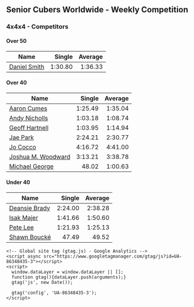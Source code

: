 ## Senior Cubers Worldwide - Weekly Competition
### 4x4x4 - Competitors

#### Over 50

| Name | Single | Average |
| -- | --: | --: |
| [Daniel Smith](../persons/daniel_smith.md) | 1:30.80 | 1:36.33 |

#### Over 40

| Name | Single | Average |
| -- | --: | --: |
| [Aaron Cumes](../persons/aaron_cumes.md) | 1:25.49 | 1:35.04 |
| [Andy Nicholls](../persons/andy_nicholls.md) | 1:03.18 | 1:08.74 |
| [Geoff Hartnell](../persons/geoff_hartnell.md) | 1:03.95 | 1:14.94 |
| [Jae Park](../persons/jae_park.md) | 2:24.21 | 2:30.77 |
| [Jo Cocco](../persons/jo_cocco.md) | 4:16.72 | 4:41.00 |
| [Joshua M. Woodward](../persons/joshua_m._woodward.md) | 3:13.21 | 3:38.78 |
| [Michael George](../persons/michael_george.md) | 48.02 | 1:00.63 |

#### Under 40

| Name | Single | Average |
| -- | --: | --: |
| [Deansie Brady](../persons/deansie_brady.md) | 2:24.00 | 2:38.28 |
| [Isak Majer](../persons/isak_majer.md) | 1:41.66 | 1:50.60 |
| [Pete Lee](../persons/pete_lee.md) | 1:21.93 | 1:25.13 |
| [Shawn Boucké](../persons/shawn_boucke.md) | 47.49 | 49.52 |


    <!-- Global site tag (gtag.js) - Google Analytics -->
    <script async src="https://www.googletagmanager.com/gtag/js?id=UA-86348435-3"></script>
    <script>
      window.dataLayer = window.dataLayer || [];
      function gtag(){dataLayer.push(arguments);}
      gtag('js', new Date());

      gtag('config', 'UA-86348435-3');
    </script>